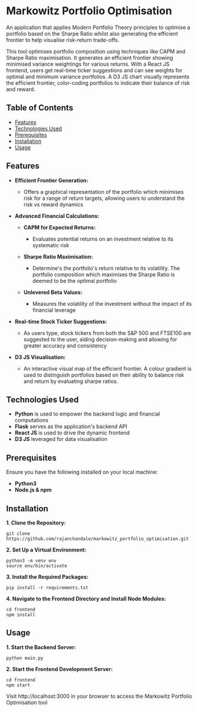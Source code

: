 # Markowitz Portfolio Optimisation

An application that applies Modern Portfolio Theory principles to optimise a portfolio based on the Sharpe Ratio whilst also generating the efficient frontier to help visualise risk-return trade-offs. 

This tool optimises portfolio composition using techniques like CAPM and Sharpe Ratio maximisation. It generates an efficient frontier showing minimised variance weightings for various returns. With a React JS frontend, users get real-time ticker suggestions and can see weights for optimal and minimum variance portfolios. A D3 JS chart visually represents the efficient frontier, color-coding portfolios to indicate their balance of risk and reward.

## Table of Contents

- [Features](#features)
- [Technologies Used](#technologies-used)
- [Prerequisites](#prerequisites)
- [Installation](#installation)
- [Usage](#usage)

## Features

- **Efficient Frontier Generation:**
    - Offers a graphical representation of the portfolio which minimises risk for a range of return targets, allowing users to understand the risk vs reward dynamics

- **Advanced Financial Calculations:**
    - **CAPM for Expected Returns:**
  
        - Evaluates potential returns on an investment relative to its systematic risk
    - **Sharpe Ratio Maximisation:**
        - Determine's the portfolio's return relative to its volatility. The portfolio composition which maximises the Sharpe Ratio is deemed to be the optimal portfolio
    - **Unlevered Beta Values:**
        - Measures the volatility of the investment without the impact of its financial leverage

- **Real-time Stock Ticker Suggestions:**
    - As users type, stock tickers from both the S&P 500 and FTSE100 are suggested to the user, aiding decision-making and allowing for greater accuracy and consistency

- **D3 JS Visualisation:**
    - An interactive visual map of the efficient frontier. A colour gradient is used to distinguish portfolios based on their ability to balance risk and return by evaluating sharpe ratios.

## Technologies Used

- **Python** is used to empower the backend logic and financial computations
- **Flask** serves as the application's backend API
- **React JS** is used to drive the dynamic frontend
- **D3 JS** leveraged for data visualisation

## Prerequisites

Ensure you have the following installed on your local machine:
- **Python3**
- **Node.js & npm**

## Installation

**1. Clone the Repository:**
```
git clone https://github.com/rajanchandale/markowitz_portfolio_optimisation.git
```

**2. Set Up a Virtual Environment:**
```
python3 -m venv env
source env/bin/activate
```

**3. Install the Required Packages:**
```
pip install -r requirements.txt
```

**4. Navigate to the Frontend Directory and Install Node Modules:**
```
cd frontend
npm install
```

## Usage

**1. Start the Backend Server:**
```
python main.py
```

**2. Start the Frontend Development Server:**
```
cd frontend
npm start
```

Visit http://localhost:3000 in your browser to access the Markowitz Portfolio Optimisation tool
